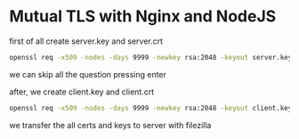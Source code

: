 # Mutual TLS with Nginx and NodeJS

first of all create server.key and server.crt

```bash
openssl req -x509 -nodes -days 9999 -newkey rsa:2048 -keyout server.key -out server.crt
```

we can skip all the question pressing enter

after, we create client.key and client.crt

```bash
openssl req -x509 -nodes -days 9999 -newkey rsa:2048 -keyout client.key -out client.crt
```

we transfer the all certs and keys to server with filezilla
